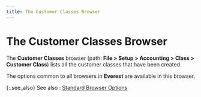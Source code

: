 ```yaml
---
title: The Customer Classes Browser
---
```


# The Customer Classes Browser


The **Customer Classes** browser  (path: **File &gt; Setup &gt; Accounting 
 &gt; Class &gt; Customer Class**) lists all the customer classes  that have been created.


The options common to all browsers in **Everest**  are available in this browser.


{:.see_also}
See also
: <font style="color: #008000;" color="#008000"><a href="{{site.wwe_chm}}/everest-client/ui/browsers/standard_browser_options.html">Standard 
 Browser Options</a></font>

